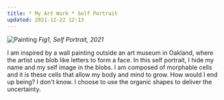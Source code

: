 ```yaml
---
title: * My Art Work * Self Portrait
updated: 2021-12-22 12:13
---
```


![Painting](/blog/assets/self-portrait.jpeg)
*Fig1, Self Portrait, 2021*

I am inspired by a wall painting outside an art museum in Oakland, where the artist use blob like letters to form a face. In this self portrait, I hide my name and my self image in the blobs. I am composed of morphable cells and it is these cells that allow my body and mind to grow. How would I end up being? I don't know. I choose to use the organic shapes to deliver the uncertainty.





